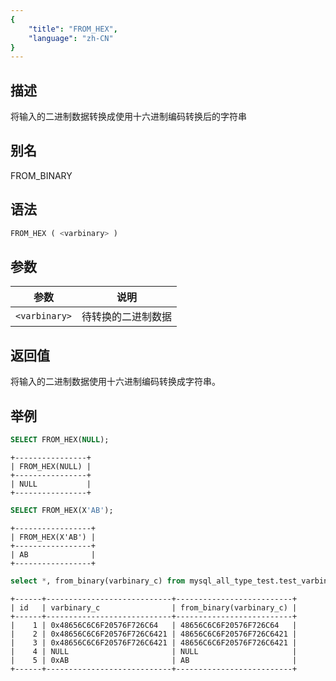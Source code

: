 ```yaml
---
{
    "title": "FROM_HEX",
    "language": "zh-CN"
}
---
```


## 描述
将输入的二进制数据转换成使用十六进制编码转换后的字符串

## 别名

FROM_BINARY

## 语法

```sql
FROM_HEX ( <varbinary> )
```

## 参数

| 参数    | 说明           |
|-------|--------------|
| `<varbinary>` | 待转换的二进制数据 |

## 返回值

将输入的二进制数据使用十六进制编码转换成字符串。

## 举例

```sql
SELECT FROM_HEX(NULL);
```

```text
+----------------+
| FROM_HEX(NULL) |
+----------------+
| NULL           |
+----------------+
```

```sql
SELECT FROM_HEX(X'AB');
```

```text
+-----------------+
| FROM_HEX(X'AB') |
+-----------------+
| AB              |
+-----------------+
```

```sql
select *, from_binary(varbinary_c) from mysql_all_type_test.test_varbinary_db.test_varbinary
```

```text
+------+----------------------------+--------------------------+
| id   | varbinary_c                | from_binary(varbinary_c) |
+------+----------------------------+--------------------------+
|    1 | 0x48656C6C6F20576F726C64   | 48656C6C6F20576F726C64   |
|    2 | 0x48656C6C6F20576F726C6421 | 48656C6C6F20576F726C6421 |
|    3 | 0x48656C6C6F20576F726C6421 | 48656C6C6F20576F726C6421 |
|    4 | NULL                       | NULL                     |
|    5 | 0xAB                       | AB                       |
+------+----------------------------+--------------------------+
```